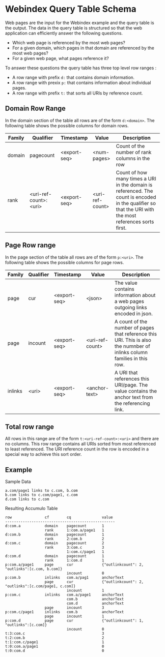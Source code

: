 # Webindex Query Table Schema

Web pages are the input for the Webindex example and the query table is the output.  The data in the query table is structured so that the web application can efficiently answer the following questions.

 * Which web page is referenced by the most web pages?
 * For a given domain, which pages in that domain are referenced by the most web pages?
 * For a given web page, what pages reference it?

To answer these questions the query table has three top level row ranges : 
 
 * A row range with prefix `d:` that contains domain information.
 * A row range with prexix `p:` that contains information about individual pages.
 * A row range with prefix `t:` that sorts all URIs by reference count.

## Domain Row Range

In the domain section of the table all rows are of the form `d:<domain>`.  The
following table shows the possible columns for domain rows.

| Family  | Qualifier                 | Timestamp      | Value             | Description 
|---------|---------------------------|----------------|-------------------|-------------
| domain  | pagecount                 | \<export-seq\> | \<num-pages\>     | Count of the number of rank columns in the row
| rank    | \<uri-ref-count\>:\<uri\> | \<export-seq\> | \<uri-ref-count\> | Count of how many times a URI in the domain is referenced.  The count is encoded in the qualifier so that the URI with the most references sorts first.

## Page Row range

In the page section of the table all rows are of the form `p:<uri>`.  The
following table shows the possible columns for page rows.

| Family  | Qualifier         | Timestamp      | Value                   | Description
|---------|-------------------|----------------|-------------------------|------------
| page    | cur               | \<export-seq\> | \<json\>                | The value contains information about a web pages outgoing links encoded in json. 
| page    | incount           | \<export-seq\> | \<uri-ref-count\>       | A count of the number of pages that reference this URI.  This is also the numnber of inlinks column families in this row.
| inlinks | \<uri\>           | \<export-seq\> | \<anchor-text\>         | A URI that references this URI/page.  The value contains the anchor text from the referencing link.

## Total row range

All rows in this range are of the form `t:<uri-ref-count>:<uri>` and there are
no columns.  This row range contains all URIs sorted from most referenced to
least referenced.  The URI reference count in the row is encoded in a special
way to achieve this sort order.

## Example

Sample Data

    a.com/page1 links to c.com, b.com
    b.com links to c.com/page1, c.com
    d.com links to c.com

Resulting Accumulo Table

    row               cf        cq              value
    --------------------------------------------------
    d:com.a           domain    pagecount       1
                      rank      1:com.a/page1   1
    d:com.b           domain    pagecount       1
                      rank      2:com.b         2
    d:com.c           domain    pagecount       2
                      rank      3:com.c         3
                                1:com.c/page1   1
    d:com.d           domain    pagecount       1
                      rank      1:com.d         1
    p:com.a/page1     page      cur             {"outlinkcount": 2, "outlinks":[c.com, b.com]}
                                incount         0
    p:com.b           inlinks   com.a/pag1      anchorText
                      page      cur             {"outlinkcount": 2, "outlinks":[c.com/page1, c.com]}
                                incount         1
    p:com.c           inlinks   com.a/page1     anchorText
                                com.b           anchorText
                                com.d           anchorText
                      page      incount         3
    p:com.c/page1     inlinks   com.b           anchorText
                      page      incount         1
    p:com.d           page      cur             {"outlinkcount": 1, "outlinks":[c.com]}
                                incount         0
    t:3:com.c                                   3
    t:2:com.b                                   2
    t:1:com.c/page1                             1
    t:0:com.a/page1                             0
    t:0:com.d                                   0
